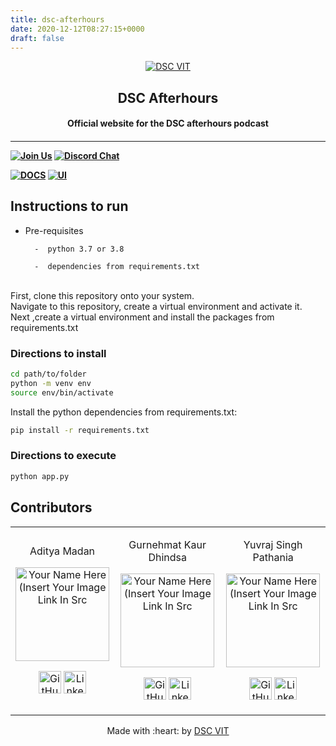 ```yaml
---
title: dsc-afterhours
date: 2020-12-12T08:27:15+0000
draft: false
---
```

<p align="center">
<a href="https://dscvit.com">
	<img src="https://user-images.githubusercontent.com/30529572/92081025-fabe6f00-edb1-11ea-9169-4a8a61a5dd45.png" alt="DSC VIT"/>
</a>
	<h2 align="center"> DSC Afterhours</h2>
	<h4 align="center"> Official website for the DSC afterhours podcast <h4>
</p>

---
[![Join Us](https://img.shields.io/badge/Join%20Us-Developer%20Student%20Clubs-red)](https://dsc.community.dev/vellore-institute-of-technology/)
[![Discord Chat](https://img.shields.io/discord/760928671698649098.svg)](https://discord.com/invite/cWyEXgV)

[![DOCS](https://img.shields.io/badge/Documentation-see%20docs-green?style=flat-square&logo=appveyor)](INSERT_LINK_FOR_DOCS_HERE) 
  [![UI ](https://img.shields.io/badge/User%20Interface-Link%20to%20UI-orange?style=flat-square&logo=appveyor)](https://www.figma.com/file/cAc9NMcsa1M8G5gedm2X7h/DSC-Afterhours-Promotional-Website)





## Instructions to run

* Pre-requisites

		-  python 3.7 or 3.8
		
		-  dependencies from requirements.txt
		

<br>
First, clone this repository onto your system. <br>
Navigate to this repository, create a virtual environment and activate it.<br>
Next ,create a virtual environment and install the packages from requirements.txt <br>

### Directions to install 

```bash
cd path/to/folder
python -m venv env
source env/bin/activate
```
Install the python dependencies from requirements.txt:

```bash
pip install -r requirements.txt
```
### Directions to execute

```bash
python app.py
```

## Contributors

<table>
<tr align="center">


<td>

Aditya Madan

<p align="center">
<img src = "https://avatars3.githubusercontent.com/u/61351921?s=460&u=a5128191386605a6f9803b2bf527baea25186b20&v=4" width="150" height="150" alt="Your Name Here (Insert Your Image Link In Src">
</p>
<p align="center">
<a href = "https://github.com/AdityaM21"><img src = "http://www.iconninja.com/files/241/825/211/round-collaboration-social-github-code-circle-network-icon.svg" width="36" height = "36" alt="GitHub"/></a>
<a href = "https://www.linkedin.com/in/aditya-madan-b66b17199/">
<img src = "http://www.iconninja.com/files/863/607/751/network-linkedin-social-connection-circular-circle-media-icon.svg" width="36" height="36" alt="LinkedIn"/>
</a>
</p>
</td>


<td>

Gurnehmat Kaur Dhindsa
<p align="center">
<img src = "https://avatars1.githubusercontent.com/u/51783250?s=460&u=181daa2327fbb957bcad9ef8ec6c81e6cfc30427&v=4" width="150" height="150" alt="Your Name Here (Insert Your Image Link In Src">
</p>
<p align="center">
<a href = "https://github.com/gkdhindsa"><img src = "http://www.iconninja.com/files/241/825/211/round-collaboration-social-github-code-circle-network-icon.svg" width="36" height = "36" alt="GitHub"/></a>
<a href = "https://www.linkedin.com/in/gurnehmat-dhindsa-16714b190/">
<img src = "http://www.iconninja.com/files/863/607/751/network-linkedin-social-connection-circular-circle-media-icon.svg" width="36" height="36" alt="LinkedIn"/>
</a>
</p>
</td>



<td>

Yuvraj Singh Pathania

<p align="center">
<img src = "https://avatars1.githubusercontent.com/u/58564635?s=460&u=4691c5402458d3fc505f489f39cdc205d5cf992c&v=4" width="150" height="150" alt="Your Name Here (Insert Your Image Link In Src">
</p>
<p align="center">
<a href = "https://github.com/batman004"><img src = "http://www.iconninja.com/files/241/825/211/round-collaboration-social-github-code-circle-network-icon.svg" width="36" height = "36" alt="GitHub"/></a>
<a href = "https://www.linkedin.com/in/yuvraj-singh-pathania-83a67819a/">
<img src = "http://www.iconninja.com/files/863/607/751/network-linkedin-social-connection-circular-circle-media-icon.svg" width="36" height="36" alt="LinkedIn"/>
</a>
</p>
</td>
</tr>
  </table>

<p align="center">
	Made with :heart: by <a href="https://dscvit.com">DSC VIT</a>
</p>

